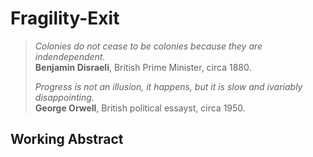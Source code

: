 # Fragility-Exit

> *Colonies do not cease to be colonies because they are indendependent.* <br>
> **Benjamin Disraeli**, British Prime Minister, circa 1880.
> 
> *Progress is not an illusion, it happens, but it is slow and ivariably disappointing.* <br>
> **George Orwell**, British political essayst, circa 1950.

## Working Abstract
